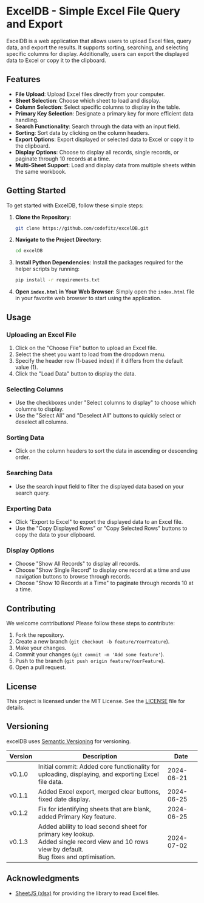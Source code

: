 # ExcelDB - Simple Excel File Query and Export

ExcelDB is a web application that allows users to upload Excel files, query data, and export the results. It supports sorting, searching, and selecting specific columns for display. Additionally, users can export the displayed data to Excel or copy it to the clipboard.

## Features

- **File Upload**: Upload Excel files directly from your computer.
- **Sheet Selection**: Choose which sheet to load and display.
- **Column Selection**: Select specific columns to display in the table.
- **Primary Key Selection**: Designate a primary key for more efficient data handling.
- **Search Functionality**: Search through the data with an input field.
- **Sorting**: Sort data by clicking on the column headers.
- **Export Options**: Export displayed or selected data to Excel or copy it to the clipboard.
- **Display Options**: Choose to display all records, single records, or paginate through 10 records at a time.
- **Multi-Sheet Support**: Load and display data from multiple sheets within the same workbook.

## Getting Started

To get started with ExcelDB, follow these simple steps:

1. **Clone the Repository**:
    ```sh
    git clone https://github.com/codefitz/excelDB.git
    ```
2. **Navigate to the Project Directory**:
    ```sh
    cd excelDB
    ```
3. **Install Python Dependencies**:
    Install the packages required for the helper scripts by running:
    ```sh
    pip install -r requirements.txt
    ```
4. **Open `index.html` in Your Web Browser**:
    Simply open the `index.html` file in your favorite web browser to start using the application.

## Usage

### Uploading an Excel File

1. Click on the "Choose File" button to upload an Excel file.
2. Select the sheet you want to load from the dropdown menu.
3. Specify the header row (1-based index) if it differs from the default value (1).
4. Click the "Load Data" button to display the data.

### Selecting Columns

- Use the checkboxes under "Select columns to display" to choose which columns to display.
- Use the "Select All" and "Deselect All" buttons to quickly select or deselect all columns.

### Sorting Data

- Click on the column headers to sort the data in ascending or descending order.

### Searching Data

- Use the search input field to filter the displayed data based on your search query.

### Exporting Data

- Click "Export to Excel" to export the displayed data to an Excel file.
- Use the "Copy Displayed Rows" or "Copy Selected Rows" buttons to copy the data to your clipboard.

### Display Options

- Choose "Show All Records" to display all records.
- Choose "Show Single Record" to display one record at a time and use navigation buttons to browse through records.
- Choose "Show 10 Records at a Time" to paginate through records 10 at a time.

## Contributing

We welcome contributions! Please follow these steps to contribute:

1. Fork the repository.
2. Create a new branch (`git checkout -b feature/YourFeature`).
3. Make your changes.
4. Commit your changes (`git commit -m 'Add some feature'`).
5. Push to the branch (`git push origin feature/YourFeature`).
6. Open a pull request.

## License

This project is licensed under the MIT License. See the [LICENSE](LICENSE) file for details.


## Versioning

excelDB uses [Semantic Versioning](https://semver.org/) for versioning.

| Version | Description                                                                                          | Date       |
|---------|------------------------------------------------------------------------------------------------------|------------|
| v0.1.0  | Initial commit: Added core functionality for uploading, displaying, and exporting Excel file data.   | 2024-06-21 |
| v0.1.1  | Added Excel export, merged clear buttons, fixed date display.                                        | 2024-06-25 |
| v0.1.2  | Fix for identifying sheets that are blank, added Primary Key feature.                                | 2024-06-25 |
| v0.1.3  | Added ability to load second sheet for primary key lookup.<br>Added single record view and 10 rows view by default.<br>Bug fixes and optimisation. | 2024-07-02 |


## Acknowledgments

- [SheetJS (xlsx)](https://github.com/SheetJS/sheetjs) for providing the library to read Excel files.
